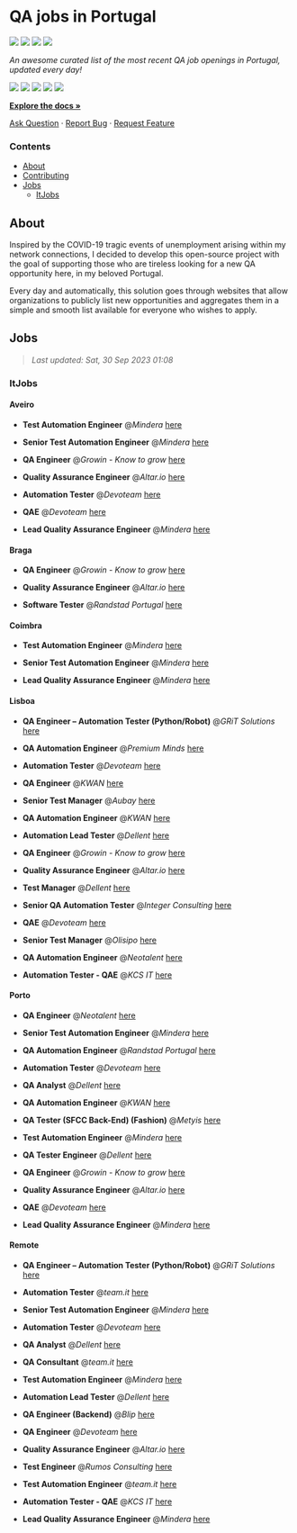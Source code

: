 QA jobs in Portugal
========================

![](https://img.shields.io/static/v1?label=%F0%9F%8C%9F&message=If%20Useful&color=BC4E99)
[![](https://img.shields.io/github/stars/sergiomartins8/qa-jobs-in-portugal)](https://github.com/sergiomartins8/qa-jobs-in-portugal/stargazers)
[![](https://img.shields.io/github/forks/sergiomartins8/qa-jobs-in-portugal)](https://github.com/sergiomartins8/qa-jobs-in-portugal/network/members)
[![](https://img.shields.io/badge/-sergiomartins8-blue?logo=Linkedin&logoColor=white)](https://www.linkedin.com/in/sergiomartins8/)

_An awesome curated list of the most recent QA job openings in Portugal, updated every day!_

[![](https://img.shields.io/github/v/release/sergiomartins8/qa-jobs-in-portugal)](https://github.com/sergiomartins8/qa-jobs-in-portugal/releases)
[![](https://github.com/sergiomartins8/qa-jobs-in-portugal/workflows/release/badge.svg)](https://github.com/sergiomartins8/qa-jobs-in-portugal/actions?query=workflow%3Arelease)
[![](https://img.shields.io/github/issues/sergiomartins8/qa-jobs-in-portugal)](https://github.com/sergiomartins8/qa-jobs-in-portugal/issues)
[![](https://img.shields.io/github/contributors/sergiomartins8/qa-jobs-in-portugal)](https://github.com/sergiomartins8/qa-jobs-in-portugal/graphs/contributors)
[![](https://img.shields.io/github/license/sergiomartins8/qa-jobs-in-portugal)](https://github.com/sergiomartins8/qa-jobs-in-portugal/blob/master/LICENSE)

**[Explore the docs »](https://github.com/sergiomartins8/qa-jobs-in-portugal/blob/master/docs/DOCUMENTATION.md)**

[Ask Question](https://github.com/sergiomartins8/qa-jobs-in-portugal/issues) 
·
[Report Bug](https://github.com/sergiomartins8/qa-jobs-in-portugal/issues)
·
[Request Feature](https://github.com/sergiomartins8/qa-jobs-in-portugal/issues)

### Contents
* [About](#about)
* [Contributing](https://github.com/sergiomartins8/qa-jobs-in-portugal/blob/master/docs/CONTRIBUTING.md)
* [Jobs](#jobs)
  * [ItJobs](#itjobs)

## About
Inspired by the COVID-19 tragic events of unemployment arising within my network connections, I decided to develop this open-source project with the goal of supporting those who are tireless looking for a new QA opportunity here, in my beloved Portugal.

Every day and automatically, this solution goes through websites that allow organizations to publicly list new opportunities and aggregates them in a simple and smooth list available for everyone who wishes to apply.

Jobs
---------

> _Last updated: Sat, 30 Sep 2023 01:08_

### ItJobs

#### Aveiro

- **Test Automation Engineer** @_Mindera_ [here](https://www.itjobs.pt/oferta/469141/test-automation-engineer)


- **Senior Test Automation Engineer** @_Mindera_ [here](https://www.itjobs.pt/oferta/470182/senior-test-automation-engineer)


- **QA Engineer** @_Growin - Know to grow_ [here](https://www.itjobs.pt/oferta/470249/qa-engineer)


- **Quality Assurance Engineer** @_Altar.io_ [here](https://www.itjobs.pt/oferta/470982/quality-assurance-engineer)


- **Automation Tester** @_Devoteam_ [here](https://www.itjobs.pt/oferta/468484/automation-tester)


- **QAE** @_Devoteam_ [here](https://www.itjobs.pt/oferta/469093/qae)


- **Lead Quality Assurance Engineer** @_Mindera_ [here](https://www.itjobs.pt/oferta/470180/lead-quality-assurance-engineer)

#### Braga

- **QA Engineer** @_Growin - Know to grow_ [here](https://www.itjobs.pt/oferta/470249/qa-engineer)


- **Quality Assurance Engineer** @_Altar.io_ [here](https://www.itjobs.pt/oferta/470982/quality-assurance-engineer)


- **Software Tester** @_Randstad Portugal_ [here](https://www.itjobs.pt/oferta/469699/software-tester)

#### Coimbra

- **Test Automation Engineer** @_Mindera_ [here](https://www.itjobs.pt/oferta/469141/test-automation-engineer)


- **Senior Test Automation Engineer** @_Mindera_ [here](https://www.itjobs.pt/oferta/470182/senior-test-automation-engineer)


- **Lead Quality Assurance Engineer** @_Mindera_ [here](https://www.itjobs.pt/oferta/470180/lead-quality-assurance-engineer)

#### Lisboa

- **QA Engineer – Automation Tester (Python/Robot)** @_GRiT Solutions_ [here](https://www.itjobs.pt/oferta/469526/qa-engineer-automation-tester-python-robot)


- **QA Automation Engineer** @_Premium Minds_ [here](https://www.itjobs.pt/oferta/469886/qa-automation-enginee)


- **Automation Tester** @_Devoteam_ [here](https://www.itjobs.pt/oferta/468484/automation-tester)


- **QA Engineer** @_KWAN_ [here](https://www.itjobs.pt/oferta/470978/qa-engineer)


- **Senior Test Manager** @_Aubay_ [here](https://www.itjobs.pt/oferta/470131/senior-test-manager)


- **QA Automation Engineer** @_KWAN_ [here](https://www.itjobs.pt/oferta/469614/qa-automation-engineer)


- **Automation Lead Tester** @_Dellent_ [here](https://www.itjobs.pt/oferta/469718/automation-lead-tester)


- **QA Engineer** @_Growin - Know to grow_ [here](https://www.itjobs.pt/oferta/470249/qa-engineer)


- **Quality Assurance Engineer** @_Altar.io_ [here](https://www.itjobs.pt/oferta/470982/quality-assurance-engineer)


- **Test Manager** @_Dellent_ [here](https://www.itjobs.pt/oferta/470396/test-manager)


- **Senior QA Automation Tester** @_Integer Consulting_ [here](https://www.itjobs.pt/oferta/469232/qa-automation-tester)


- **QAE** @_Devoteam_ [here](https://www.itjobs.pt/oferta/469093/qae)


- **Senior Test Manager** @_Olisipo_ [here](https://www.itjobs.pt/oferta/470433/senior-test-manager)


- **QA Automation Engineer** @_Neotalent_ [here](https://www.itjobs.pt/oferta/468797/qa-automation-engineer)


- **Automation Tester - QAE** @_KCS IT_ [here](https://www.itjobs.pt/oferta/469953/automation-tester-qae)

#### Porto

- **QA Engineer** @_Neotalent_ [here](https://www.itjobs.pt/oferta/468193/qa-engineer)


- **Senior Test Automation Engineer** @_Mindera_ [here](https://www.itjobs.pt/oferta/470182/senior-test-automation-engineer)


- **QA Automation Engineer** @_Randstad Portugal_ [here](https://www.itjobs.pt/oferta/469700/qa-automation-engineer)


- **Automation Tester** @_Devoteam_ [here](https://www.itjobs.pt/oferta/468484/automation-tester)


- **QA Analyst** @_Dellent_ [here](https://www.itjobs.pt/oferta/470329/qa-analyst)


- **QA Automation Engineer** @_KWAN_ [here](https://www.itjobs.pt/oferta/469614/qa-automation-engineer)


- **QA Tester (SFCC Back-End) (Fashion)** @_Metyis_ [here](https://www.itjobs.pt/oferta/470707/qa-tester-sfcc-back-end-fashion)


- **Test Automation Engineer** @_Mindera_ [here](https://www.itjobs.pt/oferta/469141/test-automation-engineer)


- **QA Tester Engineer** @_Dellent_ [here](https://www.itjobs.pt/oferta/468867/qa-tester-engineer)


- **QA Engineer** @_Growin - Know to grow_ [here](https://www.itjobs.pt/oferta/470249/qa-engineer)


- **Quality Assurance Engineer** @_Altar.io_ [here](https://www.itjobs.pt/oferta/470982/quality-assurance-engineer)


- **QAE** @_Devoteam_ [here](https://www.itjobs.pt/oferta/469093/qae)


- **Lead Quality Assurance Engineer** @_Mindera_ [here](https://www.itjobs.pt/oferta/470180/lead-quality-assurance-engineer)

#### Remote

- **QA Engineer – Automation Tester (Python/Robot)** @_GRiT Solutions_ [here](https://www.itjobs.pt/oferta/469526/qa-engineer-automation-tester-python-robot)


- **Automation Tester** @_team.it_ [here](https://www.itjobs.pt/oferta/469593/automation-tester)


- **Senior Test Automation Engineer** @_Mindera_ [here](https://www.itjobs.pt/oferta/470182/senior-test-automation-engineer)


- **Automation Tester** @_Devoteam_ [here](https://www.itjobs.pt/oferta/468484/automation-tester)


- **QA Analyst** @_Dellent_ [here](https://www.itjobs.pt/oferta/470329/qa-analyst)


- **QA Consultant** @_team.it_ [here](https://www.itjobs.pt/oferta/470202/qa-consultant)


- **Test Automation Engineer** @_Mindera_ [here](https://www.itjobs.pt/oferta/469141/test-automation-engineer)


- **Automation Lead Tester** @_Dellent_ [here](https://www.itjobs.pt/oferta/469718/automation-lead-tester)


- **QA Engineer (Backend)** @_Blip_ [here](https://www.itjobs.pt/oferta/469537/qa-engineer-backend)


- **QA Engineer** @_Devoteam_ [here](https://www.itjobs.pt/oferta/470885/qa-engineer)


- **Quality Assurance Engineer** @_Altar.io_ [here](https://www.itjobs.pt/oferta/470982/quality-assurance-engineer)


- **Test Engineer** @_Rumos Consulting_ [here](https://www.itjobs.pt/oferta/470129/test-engineer)


- **Test Automation Engineer** @_team.it_ [here](https://www.itjobs.pt/oferta/470220/test-automation-engineer)


- **Automation Tester - QAE** @_KCS IT_ [here](https://www.itjobs.pt/oferta/469953/automation-tester-qae)


- **Lead Quality Assurance Engineer** @_Mindera_ [here](https://www.itjobs.pt/oferta/470180/lead-quality-assurance-engineer)

